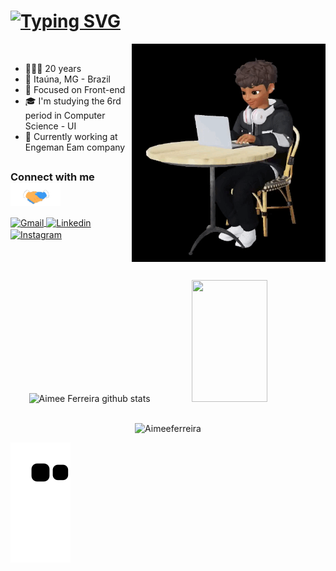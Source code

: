 # [![Typing SVG](https://readme-typing-svg.herokuapp.com/?color=9796ff&size=35&center=true&vCenter=true&width=1000&lines=HELLO,+WORLD!😃;My+name+is+Aimée+Ferreira;Be+Welcome!✌🏽😉)](https://git.io/typing-svg)

 <img align="right" alt = "Aimee-avatar" src = "https://github.com/Aimeeferreira/Aimeeferreira/blob/main/.github/Gif/avatar_at.gif?raw=true" width="310px">

</br>

- 🧑🏽‍💻 20 years
- 🌃 Itaúna, MG - Brazil 
- 🎯 Focused on Front-end 
- 🎓 I'm studying the 6rd period in Computer Science - UI 
- 💼 Currently working at Engeman Eam company 

##
### Connect with me &nbsp; <img align = "center" alt = "Aimee-c" heigth = "30" width = "80" src = "https://raw.githubusercontent.com/SatYu26/SatYu26/master/Assets/Handshake.gif"  style = "max-width:100%;" > </img>
<a href = "mailto: aimeeferreira19@gmail.com" target = "_blank" >
<img align = "center" alt = "Gmail" heigth = "10" width = "47" src = "https://cdn-icons-png.flaticon.com/128/324/324123.png"  style = "max-width:100%;" > </a>
<a href = "https://www.linkedin.com/in/aimeeferreiraa/" target = "_blank" >
<img align = "center" alt = "Linkedin" heigth = "30" width = "38" src = "https://cdn-icons-png.flaticon.com/128/725/725337.png"  style = "max-width:100%;" > </a>
<a href = "https://www.instagram.com/aimeeferreira_/?hl=pt-br" target = "_blank" >
<img align = "center" alt = "Instagram" heigth = "30" width = "40" src ="https://cdn-icons-png.flaticon.com/512/725/725278.png" style = "max-width:100%;" > </a>

</br>
</br>

## 

</br>

<div align="center">  
  <img width="50%" height="205px" src="https://github-readme-stats.vercel.app/api?username=Aimeeferreira&show_icons=true&count_private=true&layout=compact&langs_count=7&title_color=9796ff&icon_color=ff8200&text_color=eeeeee&bg_color=0d1117" alt="Aimee Ferreira github stats" /> 
  <img width="49%" height="195px" src="https://github-readme-stats.vercel.app/api/top-langs/?username=Aimeeferreira&layout=compact&langs_count=7&title_color=9796ff&text_color=eeeeee&bg_color=0d1117" />
</div>

</br>

<p align="center"> <img src="https://komarev.com/ghpvc/?username=Aimeeferreira&label=Profile%20views&color=AD58FB&style=plastic" alt="Aimeeferreira" /></p>

![snake gif](https://github.com/Aimeeferreira/Aimeeferreira/blob/output/github-contribution-grid-snake.svg)

<!--
[![willianrod's wakatime stats](https://github-readme-stats.vercel.app/api/wakatime?username=aimeeferreira)](https://github.com/Aimeeferreira/github-readme-stats)
